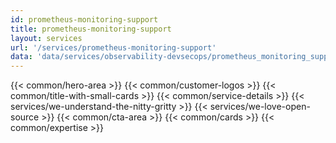 ```yaml
---
id: prometheus-monitoring-support
title: prometheus-monitoring-support
layout: services
url: '/services/prometheus-monitoring-support'
data: 'data/services/observability-devsecops/prometheus_monitoring_support.json'
---
```

{{< common/hero-area >}}
{{< common/customer-logos >}}
{{< common/title-with-small-cards >}}
{{< common/service-details >}}
{{< services/we-understand-the-nitty-gritty >}}
{{< services/we-love-open-source >}}
{{< common/cta-area >}}
{{< common/cards >}}
{{< common/expertise >}}



